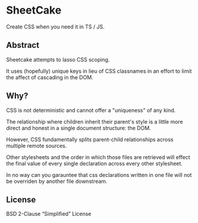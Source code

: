 # SheetCake

Create CSS when you need it in TS / JS. 

## Abstract

Sheetcake attempts to lasso CSS scoping.

It uses (hopefully) unique keys in lieu of CSS classnames in an effort to limit the affect of cascading in the DOM.

## Why?

CSS is not deterministic and cannot offer a "uniqueness" of any kind.

The relationship where children inherit their parent's style is a little more direct and honest in a single document structure: the DOM.

However, CSS fundamentally splits parent-child relationships across multiple remote sources.

Other stylesheets and the order in which those files are retrieved will effect the final value of every single declaration across every other stylesheet.

In no way can you garauntee that css declarations written in one file will not be overriden by another file downstream.

## License

BSD 2-Clause “Simplified” License